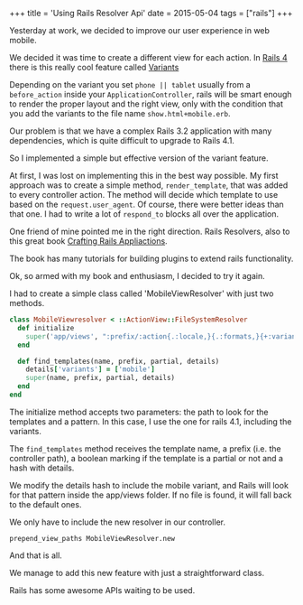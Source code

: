 +++
title = 'Using Rails Resolver Api'
date = 2015-05-04
tags = ["rails"]
+++

Yesterday at work, we decided to improve our user experience in web mobile.

We decided it was time to create a different view for each action. In [Rails 4](http://guides.rubyonrails.org/) there is this really cool feature called [Variants](http://guides.rubyonrails.org/4_1_release_notes.html#action-pack-variants)

Depending on the variant you set `phone || tablet` usually from a `before_action` inside your `ApplicationController`, rails will be smart enough to render the proper layout and the right view,
only with the condition that you add the variants to the file name `show.html+mobile.erb`.

Our problem is that we have a complex Rails 3.2 application with many dependencies, which is quite difficult to upgrade to Rails 4.1.


So I implemented a simple but effective version of the variant feature.

At first, I was lost on implementing this in the best way possible. My first approach was to create a simple method, `render_template`, that was added to every controller action. The method will decide which template to use based on the `request.user_agent`. Of course, there were better ideas than that one. I had to write a lot of `respond_to` blocks all over the application.

One friend of mine pointed me in the right direction. Rails Resolvers, also to this great book [Crafting Rails Appliactions](https://pragprog.com/book/jvrails2/crafting-rails-4-applications).

The book has many tutorials for building plugins to extend rails functionality.

Ok, so armed with my book and enthusiasm, I decided to try it again.

I had to create a simple class called 'MobileViewResolver' with just two methods.
```ruby
class MobileViewresolver < ::ActionView::FileSystemResolver
  def initialize
    super('app/views', ":prefix/:action{.:locale,}{.:formats,}{+:variants,}{.:handlers,}")
  end

  def find_templates(name, prefix, partial, details)
    details['variants'] = ['mobile']
    super(name, prefix, partial, details)
  end
end
```

The initialize method accepts two parameters: the path to look for the templates and a pattern. In this case, I use the one for rails 4.1, including the variants.

The `find_templates` method receives the template name, a prefix (i.e. the controller path), a boolean marking if the template is a partial or not and a hash with details.

We modify the details hash to include the mobile variant, and Rails will look for that pattern inside the app/views folder. If no file is found, it will fall back to the default ones.

We only have to include the new resolver in our controller.

```
prepend_view_paths MobileViewResolver.new
```

And that is all.

We manage to add this new feature with just a straightforward class.

Rails has some awesome APIs waiting to be used.




